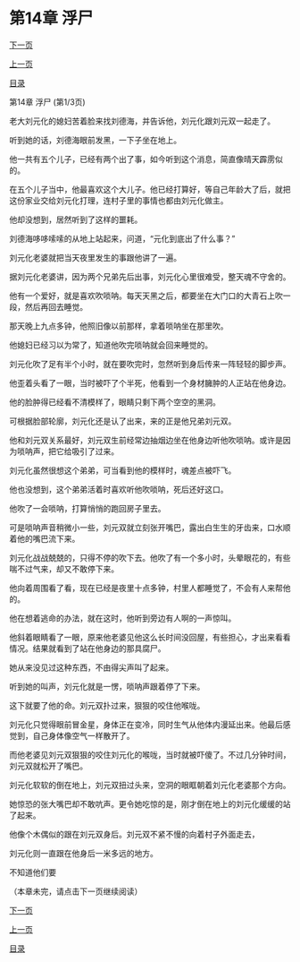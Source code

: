 <h1>第14章   浮尸</h1>
            <div><p><a href="./40_%E7%AC%AC14%E7%AB%A0_%E6%B5%AE%E5%B0%B8.md">下一页</a></p><p><a href="./38_%E7%AC%AC13%E7%AB%A0_%E6%8D%9E%E5%B0%B8.md">上一页</a></p><p><a href="../">目录</a></p></div>
            <div><p>第14章   浮尸 (第1/3页)</p><p>老大刘元化的媳妇苦着脸来找刘德海，并告诉他，刘元化跟刘元双一起走了。</p><p>听到她的话，刘德海眼前发黑，一下子坐在地上。</p><p>他一共有五个儿子，已经有两个出了事，如今听到这个消息，简直像晴天霹雳似的。</p><p>在五个儿子当中，他最喜欢这个大儿子。他已经打算好，等自己年龄大了后，就把这份家业交给刘元化打理，连村子里的事情也都由刘元化做主。</p><p>他却没想到，居然听到了这样的噩耗。</p><p>刘德海哆哆嗦嗦的从地上站起来，问道，“元化到底出了什么事？”</p><p>刘元化老婆就把当天夜里发生的事跟他讲了一遍。</p><p>据刘元化老婆讲，因为两个兄弟先后出事，刘元化心里很难受，整天魂不守舍的。</p><p>他有一个爱好，就是喜欢吹唢呐。每天天黑之后，都要坐在大门口的大青石上吹一段，然后再回去睡觉。</p><p>那天晚上九点多钟，他照旧像以前那样，拿着唢呐坐在那里吹。</p><p>他媳妇已经习以为常了，知道他吹完唢呐就会回来睡觉的。</p><p>刘元化吹了足有半个小时，就在要吹完时，忽然听到身后传来一阵轻轻的脚步声。</p><p>他歪着头看了一眼，当时被吓了个半死，他看到一个身材臃肿的人正站在他身边。</p><p>他的脸肿得已经看不清模样了，眼睛只剩下两个空空的黑洞。</p><p>可根据脸部轮廓，刘元化还是认了出来，来的正是他兄弟刘元双。</p><p>他和刘元双关系最好，刘元双生前经常边抽烟边坐在他身边听他吹唢呐。或许是因为唢呐声，把它给吸引了过来。</p><p>刘元化虽然很想这个弟弟，可当看到他的模样时，魂差点被吓飞。</p><p>他也没想到，这个弟弟活着时喜欢听他吹唢呐，死后还好这口。</p><p>他吹了一会唢呐，打算悄悄的跑回房子里去。</p><p>可是唢呐声音稍微小一些，刘元双就立刻张开嘴巴，露出白生生的牙齿来，口水顺着他的嘴巴流下来。</p><p>刘元化战战兢兢的，只得不停的吹下去。他吹了有一个多小时，头晕眼花的，有些喘不过气来，却又不敢停下来。</p><p>他向着周围看了看，现在已经是夜里十点多钟，村里人都睡觉了，不会有人来帮他的。</p><p>他在想着逃命的办法，就在这时，他听到旁边有人啊的一声惊叫。</p><p>他斜着眼睛看了一眼，原来他老婆见他这么长时间没回屋，有些担心，才出来看看情况。结果就看到了站在他身边的那具腐尸。</p><p>她从来没见过这种东西，不由得尖声叫了起来。</p><p>听到她的叫声，刘元化就是一愣，唢呐声跟着停了下来。</p><p>这下就要了他的命。刘元双扑过来，狠狠的咬住他喉咙。</p><p>刘元化只觉得眼前冒金星，身体正在变冷，同时生气从他体内漫延出来。他最后感觉到，自己身体像空气一样散开了。</p><p>而他老婆见刘元双狠狠的咬住刘元化的喉咙，当时就被吓傻了。不过几分钟时间，刘元双就松开了嘴巴。</p><p>刘元化软软的倒在地上，刘元双扭过头来，空洞的眼眶朝着刘元化老婆那个方向。</p><p>她惊恐的张大嘴巴却不敢吭声。更令她吃惊的是，刚才倒在地上的刘元化缓缓的站了起来。</p><p>他像个木偶似的跟在刘元双身后。刘元双不紧不慢的向着村子外面走去，</p><p>刘元化则一直跟在他身后一米多远的地方。</p><p>不知道他们要</p><p>（本章未完，请点击下一页继续阅读）</p></div>
            <div><p><a href="./40_%E7%AC%AC14%E7%AB%A0_%E6%B5%AE%E5%B0%B8.md">下一页</a></p><p><a href="./38_%E7%AC%AC13%E7%AB%A0_%E6%8D%9E%E5%B0%B8.md">上一页</a></p><p><a href="../">目录</a></p></div>